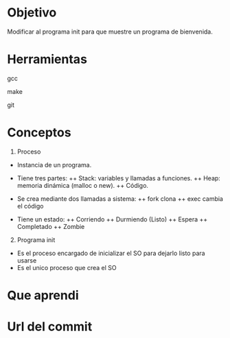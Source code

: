 # Objetivo
Modificar al programa init para que muestre un programa de bienvenida.

# Herramientas
gcc

make

git

# Conceptos

1) Proceso

+ Instancia de un programa.
+ Tiene tres partes:
++ Stack: variables y llamadas a funciones.
++ Heap: memoria dinámica (malloc o new).
++ Código.

+ Se crea mediante dos llamadas a sistema:
++ fork clona
++ exec cambia el código

+ Tiene un estado:
++ Corriendo
++ Durmiendo (Listo)
++ Espera
++ Completado
++ Zombie

2) Programa init
+ Es el proceso encargado de inicializar el SO para dejarlo listo para usarse
+ Es el unico proceso que crea el SO

# Que aprendi

# Url del commit
